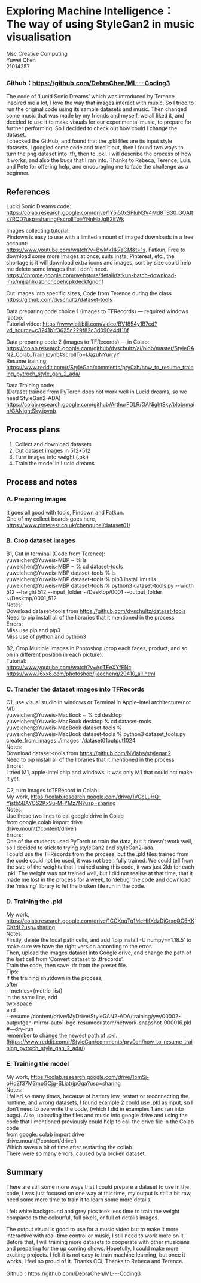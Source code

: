 # Exploring Machine Intelligence： The way of using StyleGan2 in music visualisation  
  

Msc Creative Computing  
Yuwei Chen  
21014257  


### Github：https://github.com/DebraChen/ML---Coding3  	

The code of ‘Lucid Sonic Dreams’ which was introduced by Terence inspired me a lot, I love the way that images interact with music, So I tried to run the original code using its sample datasets and music. Then changed some music that was made by my friends and myself, we all liked it, and decided to use it to make visuals for our experimental music, to prepare for further performing. So I decided to check out how could I change the dataset.   
I checked the GitHub, and found that the .pkl files are its input style datasets, I googled some code and tried it out, then I found two ways to turn the png dataset into .tfr, then to .pkl. I will describe the process of how it works, and also the bugs that I ran into. Thanks to Rebeca, Terence, Luis, and Pete for offering help, and encouraging me to face the challenge as a beginner.  
  
  
## References  
Lucid Sonic Dreams code:  
https://colab.research.google.com/drive/1Y5i50xSFIuN3V4Md8TB30_GOAtts7RQD?usp=sharing#scrollTo=YNnHbJgB2EWk  
  
Images collecting tutorial:  
Pindown is easy to use with a limited amount of imaged downloads in a free account:  
https://www.youtube.com/watch?v=BwMk1Ik7aCM&t=1s. 
Fatkun, Free to download some more images at once, suits insta, Pinterest, etc., the shortage is it will download extra icons and images, sort by size could help me delete some images that I don’t need.  
https://chrome.google.com/webstore/detail/fatkun-batch-download-ima/nnjjahlikiabnchcpehcpkdeckfgnohf  
    
Cut images into specific sizes, Code from Terence during the class    
https://github.com/dvschultz/dataset-tools    
  
   
Data preparing code choice 1 (images to TFRecords) — required windows laptop:    
Tutorial video: https://www.bilibili.com/video/BV1854y1B7cd?vd_source=c3241b1f3625c229f82c3d090e4df18f  
  
Data preparing code 2 (images to TFRecords) — in Colab:  
https://colab.research.google.com/github/dvschultz/ai/blob/master/StyleGAN2_Colab_Train.ipynb#scrollTo=lJazuNYurryY  
Resume training,  
https://www.reddit.com/r/StyleGan/comments/pry0ah/how_to_resume_training_pytroch_style_gan_2_ada/  
  
Data Training code:  
(Dataset trained from PyTorch does not work well in Lucid dreams, so we need StyleGan2-ADA)  
https://colab.research.google.com/github/ArthurFDLR/GANightSky/blob/main/GANightSky.ipynb  
  
## Process plans  
1. Collect and download datasets  
2. Cut dataset images in 512*512  
3. Turn images into weight (.pkl)  
4. Train the model in Lucid dreams  
  
## Process and notes  
### A. Preparing images  
It goes all good with tools, Pindown and Fatkun.  
One of my collect boards goes here, https://www.pinterest.co.uk/chenqupei/dataset01/  
  
    
### B. Crop dataset images  
B1, Cut in terminal (Code from Terence):  
yuweichen@Yuweis-MBP ~ % ls  
yuweichen@Yuweis-MBP ~ % cd dataset-tools  
yuweichen@Yuweis-MBP dataset-tools % ls  
yuweichen@Yuweis-MBP dataset-tools % pip3 install imutils  
yuweichen@Yuweis-MBP dataset-tools % python3 dataset-tools.py --width 512 --height 512 --input_folder ~/Desktop/0001 --output_folder ~/Desktop/0001_512  
Notes:   
Download dataset-tools from https://github.com/dvschultz/dataset-tools  
Need to pip install all of the libraries that it mentioned in the process  
Errors:  
Miss use pip and pip3  
Miss use of python and python3  
  
B2, Crop Multiple Images in Photoshop (crop each faces, product, and so on in different position in each picture).  
Tutorial:   
https://www.youtube.com/watch?v=AdTEeXYfENc  
https://www.16xx8.com/photoshop/jiaocheng/29410_all.html  
  
    
### C. Transfer the dataset images into TFRecords  
C1, use visual studio in windows or Terminal in Apple–Intel architecture(not M1):  
yuweichen@Yuweis-MacBook ~ % cd desktop  
yuweichen@Yuweis-MacBook desktop % cd dataset-tools  
yuweichen@Yuweis-MacBook dataset-tools %   
yuweichen@Yuweis-MacBook dataset-tools % python3 dataset_tools.py create_from_images ./images ./dataset01output1024  
Notes:   
Download dataset-tools from https://github.com/NVlabs/stylegan2  
Need to pip install all of the libraries that it mentioned in the process  
Errors:  
I tried M1, apple-intel chip and windows, it was only M1 that could not make it yet.  
  
C2, turn images toTFRecord in Colab:  
My work, https://colab.research.google.com/drive/1VGcLuHQ-Yjsth5BAYOS2KxSu-M-YMz7N?usp=sharing  
Notes:  
Use those two lines to cal google drive in Colab  
from google.colab import drive  
drive.mount(‘/content/drive’)  
Errors:   
One of the students used PyTorch to train the data, but it doesn’t work well, so I decided to stick to trying styleGan2 and styleGan2-ada.  
I could use the TFRecords from the process, but the .pkl files trained from the code could not be used, it was not been fully trained. We could tell from the size of the weights that I trained using this code, it was just 2kb for each .pkl. The weight was not trained well, but I did not realise at that time, that it made me lost in the process for a week, to ‘debug’ the code and download the ‘missing’ library to let the broken file run in the code.  
  
### D. Training the .pkl  
My work, https://colab.research.google.com/drive/1CCXqgTq1MeHifXdzDjGrxcQC5KKCKtdL?usp=sharing  
Notes:   
Firstly, delete the local path cells, and add ‘!pip install -U numpy==1.18.5’ to make sure we have the right version according to the error.  
Then, upload the images dataset into Google drive, and change the path of the last cell from ‘Convert dataset to .tfrecords’.  
Train the code, then save .tfr from the preset file.  
Tips:  
If the training shutdown in the process,   
after   
--metrics={metric_list}   
in the same line, add  
 two space   
and  
--resume /content/drive/MyDrive/StyleGAN2-ADA/training/yw/00002-outputgan-mirror-auto1-bgc-resumecustom/network-snapshot-000016.pkl #—dry-run  
remember to change the newest path of .pkl.  
(https://www.reddit.com/r/StyleGan/comments/pry0ah/how_to_resume_training_pytroch_style_gan_2_ada/)  
  
### E. Training the model  
My work, https://colab.research.google.com/drive/1omSj-oHqZf37M3mpGCjg-SLjatrjpGqa?usp=sharing  
Notes:  
I failed so many times, because of battery low, restart or reconnecting the runtime, and wrong datasets, I found example 2 could use .pkl as input, so I don’t need to overwrite the code, (which I did in examples 1 and ran into bugs). Also, uploading the files and music into google drive and using the code that I mentioned previously could help to call the drive file in the Colab code  
from google. colab import drive  
drive.mount(‘/content/drive’)  
Which saves a bit of time after restarting the collab.  
There were so many errors, caused by a broken dataset.   
  
  
## Summary  
There are still some more ways that I could prepare a dataset to use in the code, I was just focused on one way at this time, my output is still a bit raw, need some more time to train it to learn some more details.  
  
I felt white background and grey pics took less time to train the weight compared to the colourful, full pixels, or full of details images.  
  
The output visual is good to use for a music video but to make it more interactive with real-time control or music, I still need to work more on it. Before that, I will training more datasets to cooperate with other musicians and preparing for the up coming shows. Hopefully, I could make more exciting projects. I felt it is not easy to train machine learning, but once it works, I feel so proud of it. Thanks CCI, Thanks to Rebeca and Terence.  
  
Github：https://github.com/DebraChen/ML---Coding3  
